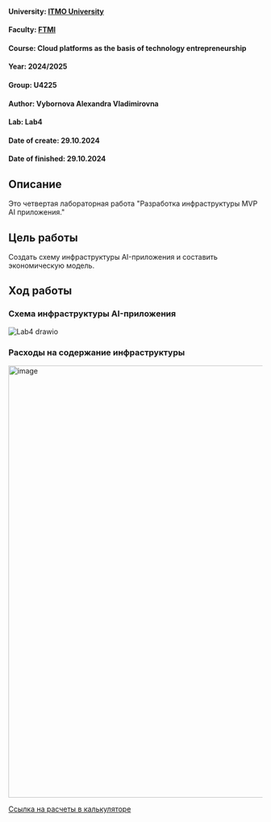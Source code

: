 #### University: [ITMO University](https://itmo.ru/ru/)
#### Faculty: [FTMI](https://ftmi.itmo.ru/)
#### Course: Cloud platforms as the basis of technology entrepreneurship
#### Year: 2024/2025
#### Group: U4225
#### Author: Vybornova Alexandra Vladimirovna
#### Lab: Lab4
#### Date of create: 29.10.2024
#### Date of finished: 29.10.2024

## Описание
Это четвертая лабораторная работа "Разработка инфраструктуры MVP AI приложения."

## Цель работы
Создать схему инфраструктуры AI-приложения и составить экономическую модель.

## Ход работы

### Схема инфраструктуры AI-приложения
![Lab4 drawio](https://github.com/user-attachments/assets/a2cd26e6-80ea-4446-86c9-1014fdf2fbdb)


### Расходы на содержание инфраструктуры
<img width="857" alt="image" src="https://github.com/user-attachments/assets/430a7c6c-e40e-490f-a40b-92e453c9e452">

[Ссылка на расчеты в калькуляторе](https://cloud.google.com/calculator?dl=CjhDaVE1WVRFd1lqVTRPQzFrTWpFNUxUUmhZVEl0WWpOaE5pMHpOelk1TVdSbE5XSmtPV1VRQVE9PRokNzhCNTY2MDEtRTc0OC00MzY4LThFMDAtM0UxQzI1M0QyOTQ1)
